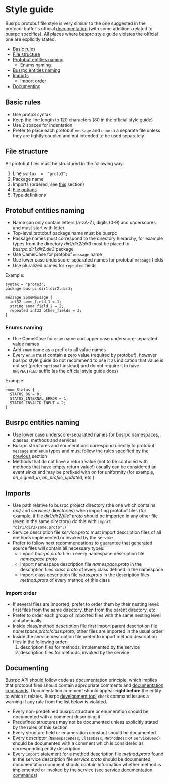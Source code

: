 # Style guide

Busrpc protobuf file style is very similar to the one suggested in the protocol buffer's official [documentation](https://developers.google.com/protocol-buffers/docs/style) (with some additions related to busrpc specifics). All places where busprc style guide violates the official one are explicitly stated.

* [Basic rules](#basic-rules)
* [File structure](#file-structure)
* [Protobuf entities naming](#protobuf-entities-naming)
  * [Enums naming](#enums-naming)
* [Busrpc entities naming](#busrpc-entities-naming)
* [Imports](#imports)
  * [Import order](#import-order)
* [Documenting](#documenting)

## Basic rules

* Use proto3 syntax
* Keep the line length to 120 characters (80 in the official style guide)
* Use 2 spaces for indentation
* Prefer to place each protobuf `message` and `enum` in a separate file unless they are tightly coupled and not intended to be used separately

## File structure

All protobuf files must be structured in the following way:
1. Line `syntax  =  "proto3";`
2. Package name
3. Imports (ordered, see [this](#imports) section)
4. [File options](https://developers.google.com/protocol-buffers/docs/proto3#options)
5. Type definitions

## Protobuf entities naming

* Name can only contain letters (a-zA-Z), digits (0-9) and underscores and must start with letter
* Top-level protobuf package name must be busrpc
* Package names must correspond to the directory hierarchy, for example types from the directory *dir1/dir2/dir3* must be placed to *busrpc.dir1.dir2.dir3* package
* Use CamelCase for protobuf `message` name
* Use lower case underscore-separated names for protobuf `message` fields
* Use pluralized names for `repeated` fields

Example:
```
syntax = "proto3";
package busrpc.dir1.dir2.dir3;

message SomeMessage {
  int32 some_field_1 = 1;
  string some_field_2 = 2;
  repeated int32 other_fields = 3;
}
```

### Enums naming

* Use CamelCase for `enum` name and upper case underscore-separated value names
* Add `enum` name as a prefix to all value names
* Every `enum` must contain a zero value (required by protobuf), however busrpc style guide do not recommend to use it as indication that value is not set (prefer `optional` instead) and do not require it to have `UNSPECIFIED` suffix (as the official style guide does)

Example:
```
enum Status {
  STATUS_OK = 0;
  STATUS_INTERNAL_ERROR = 1;
  STATUS_INVALID_INPUT = 2;
}
```

## Busrpc entities naming

* Use lower case underscore-separated names for busrpc namespaces, classes, methods and services
* Busrpc structures and enumerations correspond directly to protobuf `message` and `enum` types and must follow the rules specified by the [previous](#protobuf-entities-naming) section
* Methods that do not have a return value (not to be confused with methods that have empty return value!) usually can be considered an event sinks and may be prefixed with *on* for uniformity (for example, *on_signed_in*, *on_profile_updated*, etc.)

## Imports

* Use path relative to busrpc project directory (the one which contains *api/* and *services/* directories) when importing protobuf files (for example, if file *dir1/dir2/file1.proto* should be imported in any other file (even in the same directory) do this with `import "dir1/dir2/some.proto";`)
* Service description file *service.proto* must import description files of all methods implemented or invoked by the service
* Prefer to follow next recommendations to guarantee that generated source files will contain all necessary types:
  * import *busrpc.proto* file in every namespace description file *namespace.proto*
  * import namespace description file *namespace.proto* in the description files *class.proto* of every class defined in the namespace
  * import class description file *class.proto* in the description files *method.proto* of every method of this class

### Import order

* If several files are imported, prefer to order them by their nesting level: first files from the same directory, then from the parent directory, etc.
* Prefer to order each group of imported files with the same nesting level alphabetically
* Inside class/method description file first import parent description file *namespace.proto*/*class.proto*; other files are imported in the usual order
* Inside the service description file prefer to import method description files in the following order:
  1. description files for methods, implemented by the service
  2. description files for methods, invoked by the service

## Documenting

Busrpc API should follow code as documentation principle, which implies that protobuf files should contain appropriate comments and [documentation commands](busrpc.md#documentation-commands). Documentation comment should appear **right before** the entity to which it relates. Busrpc [development tool](https://github.com/pananton/busrpc-dev) `check` command issues a warning if any rule from the list below is violated.

* Every non-predefined busrpc structure or enumeration should be documented with a comment describing it
* Predefined structures may not be documented unless explicitly stated by the rules of this section
* Every structure field or enumeration constant should be documented
* Every descriptor (`NamespaceDesc`, `ClassDesc`, `MethodDesc` or `ServiceDesc`) should be documented with a comment which is considered as corresponding entity description
* Every `import` statement for a method description file *method.proto* found in the service description file *service.proto* should be documented; documentation comment should contain information whether method is implemented or invoked by the service (see [service documentation commands](./busrpc.md#service-documentation-commands))
